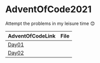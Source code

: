 # AdventOfCode2021

Attempt the problems in my leisure time 😊

|AdventOfCodeLink|File|
|-------------------|----|
|[Day01](https://adventofcode.com/2021/day/1)||
|[Day02](https://adventofcode.com/2021/day/2)||
